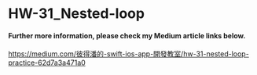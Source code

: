 # HW-31_Nested-loop
#### Further more information, please check my Medium article links below.
https://medium.com/彼得潘的-swift-ios-app-開發教室/hw-31-nested-loop-practice-62d7a3a471a0
